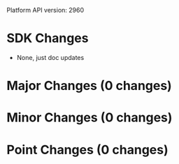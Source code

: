 Platform API version: 2960


# SDK Changes

* None, just doc updates

# Major Changes (0 changes)


# Minor Changes (0 changes)


# Point Changes (0 changes)
